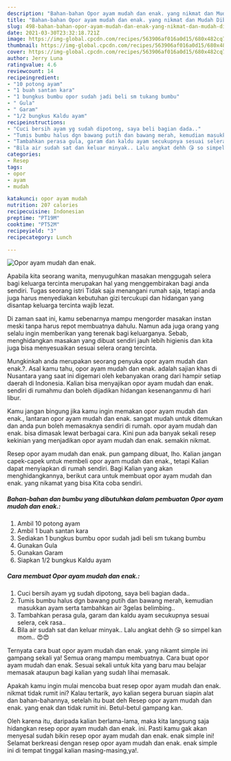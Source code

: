 ```yaml
---
description: "Bahan-bahan Opor ayam mudah dan enak. yang nikmat dan Mudah Dibuat"
title: "Bahan-bahan Opor ayam mudah dan enak. yang nikmat dan Mudah Dibuat"
slug: 498-bahan-bahan-opor-ayam-mudah-dan-enak-yang-nikmat-dan-mudah-dibuat
date: 2021-03-30T23:32:18.721Z
image: https://img-global.cpcdn.com/recipes/563906af016a0d15/680x482cq70/opor-ayam-mudah-dan-enak-foto-resep-utama.jpg
thumbnail: https://img-global.cpcdn.com/recipes/563906af016a0d15/680x482cq70/opor-ayam-mudah-dan-enak-foto-resep-utama.jpg
cover: https://img-global.cpcdn.com/recipes/563906af016a0d15/680x482cq70/opor-ayam-mudah-dan-enak-foto-resep-utama.jpg
author: Jerry Luna
ratingvalue: 4.6
reviewcount: 14
recipeingredient:
- "10 potong ayam"
- "1 buah santan kara"
- "1 bungkus bumbu opor sudah jadi beli sm tukang bumbu"
- " Gula"
- " Garam"
- "1/2 bungkus Kaldu ayam"
recipeinstructions:
- "Cuci bersih ayam yg sudah dipotong, saya beli bagian dada.."
- "Tumis bumbu halus dgn bawang putih dan bawang merah, kemudian masukkan ayam serta tambahkan air 3gelas belimbing.."
- "Tambahkan perasa gula, garam dan kaldu ayam secukupnya sesuai selera, cek rasa.."
- "Bila air sudah sat dan keluar minyak.. Lalu angkat dehh 😘 so simpel kan mom.. 😍😍"
categories:
- Resep
tags:
- opor
- ayam
- mudah

katakunci: opor ayam mudah 
nutrition: 207 calories
recipecuisine: Indonesian
preptime: "PT19M"
cooktime: "PT52M"
recipeyield: "3"
recipecategory: Lunch

---
```



![Opor ayam mudah dan enak.](https://img-global.cpcdn.com/recipes/563906af016a0d15/680x482cq70/opor-ayam-mudah-dan-enak-foto-resep-utama.jpg)

Apabila kita seorang wanita, menyuguhkan masakan menggugah selera bagi keluarga tercinta merupakan hal yang menggembirakan bagi anda sendiri. Tugas seorang istri Tidak saja menangani rumah saja, tetapi anda juga harus menyediakan kebutuhan gizi tercukupi dan hidangan yang disantap keluarga tercinta wajib lezat.

Di zaman  saat ini, kamu sebenarnya mampu mengorder masakan instan meski tanpa harus repot membuatnya dahulu. Namun ada juga orang yang selalu ingin memberikan yang terenak bagi keluarganya. Sebab, menghidangkan masakan yang dibuat sendiri jauh lebih higienis dan kita juga bisa menyesuaikan sesuai selera orang tercinta. 



Mungkinkah anda merupakan seorang penyuka opor ayam mudah dan enak.?. Asal kamu tahu, opor ayam mudah dan enak. adalah sajian khas di Nusantara yang saat ini digemari oleh kebanyakan orang dari hampir setiap daerah di Indonesia. Kalian bisa menyajikan opor ayam mudah dan enak. sendiri di rumahmu dan boleh dijadikan hidangan kesenanganmu di hari libur.

Kamu jangan bingung jika kamu ingin memakan opor ayam mudah dan enak., lantaran opor ayam mudah dan enak. sangat mudah untuk ditemukan dan anda pun boleh memasaknya sendiri di rumah. opor ayam mudah dan enak. bisa dimasak lewat berbagai cara. Kini pun ada banyak sekali resep kekinian yang menjadikan opor ayam mudah dan enak. semakin nikmat.

Resep opor ayam mudah dan enak. pun gampang dibuat, lho. Kalian jangan capek-capek untuk membeli opor ayam mudah dan enak., tetapi Kalian dapat menyiapkan di rumah sendiri. Bagi Kalian yang akan menghidangkannya, berikut cara untuk membuat opor ayam mudah dan enak. yang nikamat yang bisa Kita coba sendiri.

<!--inarticleads1-->

##### Bahan-bahan dan bumbu yang dibutuhkan dalam pembuatan Opor ayam mudah dan enak.:

1. Ambil 10 potong ayam
1. Ambil 1 buah santan kara
1. Sediakan 1 bungkus bumbu opor sudah jadi beli sm tukang bumbu
1. Gunakan  Gula
1. Gunakan  Garam
1. Siapkan 1/2 bungkus Kaldu ayam




<!--inarticleads2-->

##### Cara membuat Opor ayam mudah dan enak.:

1. Cuci bersih ayam yg sudah dipotong, saya beli bagian dada..
1. Tumis bumbu halus dgn bawang putih dan bawang merah, kemudian masukkan ayam serta tambahkan air 3gelas belimbing..
1. Tambahkan perasa gula, garam dan kaldu ayam secukupnya sesuai selera, cek rasa..
1. Bila air sudah sat dan keluar minyak.. Lalu angkat dehh 😘 so simpel kan mom.. 😍😍




Ternyata cara buat opor ayam mudah dan enak. yang nikamt simple ini gampang sekali ya! Semua orang mampu membuatnya. Cara buat opor ayam mudah dan enak. Sesuai sekali untuk kita yang baru mau belajar memasak ataupun bagi kalian yang sudah lihai memasak.

Apakah kamu ingin mulai mencoba buat resep opor ayam mudah dan enak. nikmat tidak rumit ini? Kalau tertarik, ayo kalian segera buruan siapin alat dan bahan-bahannya, setelah itu buat deh Resep opor ayam mudah dan enak. yang enak dan tidak rumit ini. Betul-betul gampang kan. 

Oleh karena itu, daripada kalian berlama-lama, maka kita langsung saja hidangkan resep opor ayam mudah dan enak. ini. Pasti kamu gak akan menyesal sudah bikin resep opor ayam mudah dan enak. enak simple ini! Selamat berkreasi dengan resep opor ayam mudah dan enak. enak simple ini di tempat tinggal kalian masing-masing,ya!.

